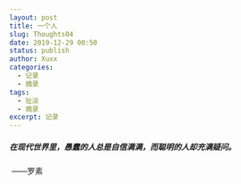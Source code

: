 ```yaml
---
layout: post
title: 一个人
slug: Thoughts04
date: 2019-12-29 00:50
status: publish
author: Xuxx
categories: 
  - 记录
  - 摘录
tags: 
  - 扯淡
  - 摘录
excerpt: 记录
---
```

##### 在现代世界里，愚蠢的人总是自信满满，而聪明的人却充满疑问。

​																												——罗素